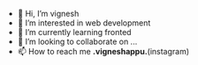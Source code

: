 - 👋 Hi, I’m vignesh
- 👀 I’m interested in web development 
- 🌱 I’m currently learning fronted 
- 💞️ I’m looking to collaborate on ...
- 📫 How to reach me __.vigneshappu.__(instagram)
